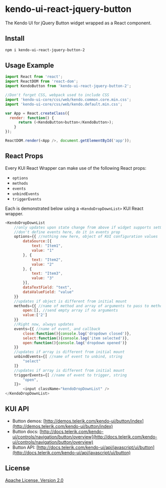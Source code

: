 # kendo-ui-react-jquery-button

The Kendo UI for jQuery Button widget wrapped as a React component.

## Install

```bash
npm i kendo-ui-react-jquery-button-2
```

## Usage Example

```javascript
import React from 'react';
import ReactDOM from 'react-dom';
import KendoButton from 'kendo-ui-react-jquery-button-2';

//Don't forget CSS, webpack used to include CSS
import 'kendo-ui-core/css/web/kendo.common.core.min.css';
import 'kendo-ui-core/css/web/kendo.default.min.css';

var App = React.createClass({
  render: function() {
	  return (<KendoButton>button</KendoButton>);
	}
});

ReactDOM.render(<App />, document.getElementById('app'));
```

## React Props

Every KUI React Wrapper can make use of the following React props:

* `options`
* `methods`
* `events`
* `unbindEvents`
* `triggerEvents`

Each is demonstrated below using a `<KendoDropDownList>` KUI React wrapper.

```javascript
<KendoDropDownList
	//only updates upon state change from above if widget supports setOptions()
	//don't define events here, do it in events prop
	options={{ //nothing new here, object of KUI configuration values
		dataSource:[{
			text: "Item1",
			value: "1"
		}, {
			text: "Item2",
			value: "2"
		}, {
			text: "Item3",
			value: "3"
		}],
		dataTextField: "text",
		dataValueField: "value"
	}}
	//updates if object is different from initial mount
	methods={{ //name of method and array of arguments to pass to method
		open:[], //send empty array if no arguments
		value:['2']
	}}
	//Right now, always updates
	events={{ //name of event, and callback
		close:function(){console.log('dropdown closed')},
		select:function(){console.log('item selected')},
		open:function(){console.log('dropdown opened')}
	}}
	//updates if array is different from initial mount
	unbindEvents={[ //name of event to unbind, string
		"select"
	]}
	//updates if array is different from initial mount
	triggerEvents={[ //name of event to trigger, string
		"open",
	]}>
		<input className="kendoDropDownList" />
</KendoDropDownList>
```

## KUI API

* Button demos: [http://demos.telerik.com/kendo-ui/button/index](http://demos.telerik.com/kendo-ui/button/index)
* Button docs: [http://docs.telerik.com/kendo-ui/controls/navigation/button/overview](http://docs.telerik.com/kendo-ui/controls/navigation/button/overview)
* Button API: [http://docs.telerik.com/kendo-ui/api/javascript/ui/button](http://docs.telerik.com/kendo-ui/api/javascript/ui/button)

## License

[Apache License, Version 2.0](http://www.apache.org/licenses/LICENSE-2.0)
